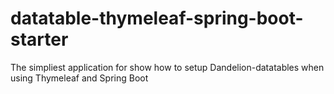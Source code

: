 # datatable-thymeleaf-spring-boot-starter
The simpliest application for show how to setup Dandelion-datatables when using Thymeleaf and Spring Boot
